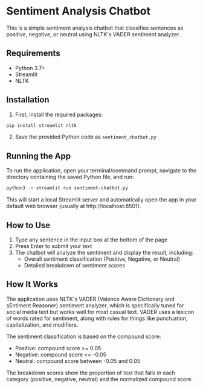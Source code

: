 # Sentiment Analysis Chatbot

This is a simple sentiment analysis chatbot that classifies sentences as positive, negative, or neutral using NLTK's VADER sentiment analyzer.

## Requirements

- Python 3.7+
- Streamlit
- NLTK

## Installation

1. First, install the required packages:

```bash
pip install streamlit nltk
```

2. Save the provided Python code as `sentiment_chatbot.py`

## Running the App

To run the application, open your terminal/command prompt, navigate to the directory containing the saved Python file, and run:

```bash
python3 -m streamlit run sentiment-chatbot.py
```

This will start a local Streamlit server and automatically open the app in your default web browser (usually at http://localhost:8501).

## How to Use

1. Type any sentence in the input box at the bottom of the page
2. Press Enter to submit your text
3. The chatbot will analyze the sentiment and display the result, including:
   - Overall sentiment classification (Positive, Negative, or Neutral)
   - Detailed breakdown of sentiment scores

## How It Works

The application uses NLTK's VADER (Valence Aware Dictionary and sEntiment Reasoner) sentiment analyzer, which is specifically tuned for social media text but works well for most casual text. VADER uses a lexicon of words rated for sentiment, along with rules for things like punctuation, capitalization, and modifiers.

The sentiment classification is based on the compound score:
- Positive: compound score >= 0.05
- Negative: compound score <= -0.05
- Neutral: compound score between -0.05 and 0.05

The breakdown scores show the proportion of text that falls in each category (positive, negative, neutral) and the normalized compound score.
